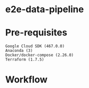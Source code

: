 # e2e-data-pipeline

# Pre-requisites

```
Google Cloud SDK (467.0.0)
Anaconda (3)
Docker/docker-compose (2.26.0)
Terraform (1.7.5)
```


# Workflow

